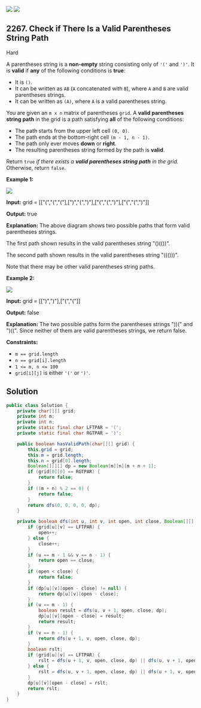 [![](https://img.shields.io/github/stars/javadev/LeetCode-in-Java?label=Stars&style=flat-square)](https://github.com/javadev/LeetCode-in-Java)
[![](https://img.shields.io/github/forks/javadev/LeetCode-in-Java?label=Fork%20me%20on%20GitHub%20&style=flat-square)](https://github.com/javadev/LeetCode-in-Java/fork)

## 2267\. Check if There Is a Valid Parentheses String Path

Hard

A parentheses string is a **non-empty** string consisting only of `'('` and `')'`. It is **valid** if **any** of the following conditions is **true**:

*   It is `()`.
*   It can be written as `AB` (`A` concatenated with `B`), where `A` and `B` are valid parentheses strings.
*   It can be written as `(A)`, where `A` is a valid parentheses string.

You are given an `m x n` matrix of parentheses `grid`. A **valid parentheses string path** in the grid is a path satisfying **all** of the following conditions:

*   The path starts from the upper left cell `(0, 0)`.
*   The path ends at the bottom-right cell `(m - 1, n - 1)`.
*   The path only ever moves **down** or **right**.
*   The resulting parentheses string formed by the path is **valid**.

Return `true` _if there exists a **valid parentheses string path** in the grid._ Otherwise, return `false`.

**Example 1:**

![](https://assets.leetcode.com/uploads/2022/03/15/example1drawio.png)

**Input:** grid = \[\["(","(","("],[")","(",")"],["(","(",")"],["(","(",")"]]

**Output:** true

**Explanation:** The above diagram shows two possible paths that form valid parentheses strings. 

The first path shown results in the valid parentheses string "()(())". 

The second path shown results in the valid parentheses string "((()))". 

Note that there may be other valid parentheses string paths.

**Example 2:**

![](https://assets.leetcode.com/uploads/2022/03/15/example2drawio.png)

**Input:** grid = \[\[")",")"],["(","("]]

**Output:** false

**Explanation:** The two possible paths form the parentheses strings "))(" and ")((". Since neither of them are valid parentheses strings, we return false.

**Constraints:**

*   `m == grid.length`
*   `n == grid[i].length`
*   `1 <= m, n <= 100`
*   `grid[i][j]` is either `'('` or `')'`.

## Solution

```java
public class Solution {
    private char[][] grid;
    private int m;
    private int n;
    private static final char LFTPAR = '(';
    private static final char RGTPAR = ')';

    public boolean hasValidPath(char[][] grid) {
        this.grid = grid;
        this.m = grid.length;
        this.n = grid[0].length;
        Boolean[][][] dp = new Boolean[m][n][m + n + 1];
        if (grid[0][0] == RGTPAR) {
            return false;
        }
        if ((m + n) % 2 == 0) {
            return false;
        }
        return dfs(0, 0, 0, 0, dp);
    }

    private boolean dfs(int u, int v, int open, int close, Boolean[][][] dp) {
        if (grid[u][v] == LFTPAR) {
            open++;
        } else {
            close++;
        }
        if (u == m - 1 && v == n - 1) {
            return open == close;
        }
        if (open < close) {
            return false;
        }
        if (dp[u][v][open - close] != null) {
            return dp[u][v][open - close];
        }
        if (u == m - 1) {
            boolean result = dfs(u, v + 1, open, close, dp);
            dp[u][v][open - close] = result;
            return result;
        }
        if (v == n - 1) {
            return dfs(u + 1, v, open, close, dp);
        }
        boolean rslt;
        if (grid[u][v] == LFTPAR) {
            rslt = dfs(u + 1, v, open, close, dp) || dfs(u, v + 1, open, close, dp);
        } else {
            rslt = dfs(u, v + 1, open, close, dp) || dfs(u + 1, v, open, close, dp);
        }
        dp[u][v][open - close] = rslt;
        return rslt;
    }
}
```